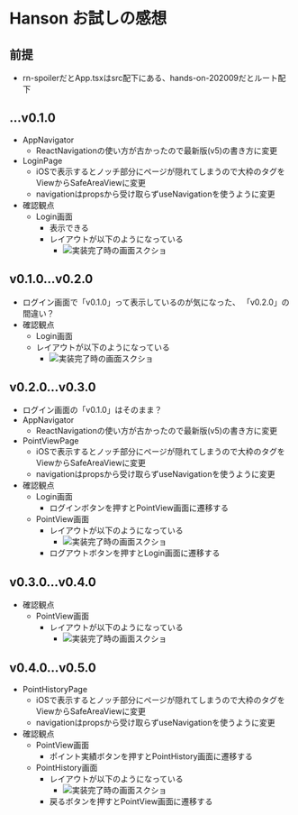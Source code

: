 # Hanson お試しの感想

## 前提
- rn-spoilerだとApp.tsxはsrc配下にある、hands-on-202009だとルート配下

## ...v0.1.0

- AppNavigator
  - ReactNavigationの使い方が古かったので最新版(v5)の書き方に変更
- LoginPage
  - iOSで表示するとノッチ部分にページが隠れてしまうので大枠のタグをViewからSafeAreaViewに変更
  - navigationはpropsから受け取らずuseNavigationを使うように変更
- 確認観点
  - Login画面
    - 表示できる
    - レイアウトが以下のようになっている
      - ![実装完了時の画面スクショ](./images/v0.1.0.png)

## v0.1.0...v0.2.0

- ログイン画面で「v0.1.0」って表示しているのが気になった、 「v0.2.0」の間違い？
- 確認観点
  -  Login画面
    - レイアウトが以下のようになっている
      - ![実装完了時の画面スクショ](./images/v0.2.0.png)

## v0.2.0...v0.3.0

- ログイン画面の「v0.1.0」はそのまま？
- AppNavigator
  - ReactNavigationの使い方が古かったので最新版(v5)の書き方に変更
- PointViewPage
  - iOSで表示するとノッチ部分にページが隠れてしまうので大枠のタグをViewからSafeAreaViewに変更
  - navigationはpropsから受け取らずuseNavigationを使うように変更
- 確認観点
  - Login画面
    - ログインボタンを押すとPointView画面に遷移する
  - PointView画面
    - レイアウトが以下のようになっている
      - ![実装完了時の画面スクショ](./images/v0.3.0_pointview.png)
    - ログアウトボタンを押すとLogin画面に遷移する

## v0.3.0...v0.4.0

- 確認観点
  - PointView画面
    - レイアウトが以下のようになっている
      - ![実装完了時の画面スクショ](./images/v0.4.0_pointview.png)

## v0.4.0...v0.5.0

- PointHistoryPage
  - iOSで表示するとノッチ部分にページが隠れてしまうので大枠のタグをViewからSafeAreaViewに変更
  - navigationはpropsから受け取らずuseNavigationを使うように変更
- 確認観点
  - PointView画面
    - ポイント実績ボタンを押すとPointHistory画面に遷移する
  - PointHistory画面
    - レイアウトが以下のようになっている
      - ![実装完了時の画面スクショ](./images/v0.5.0_pointhistory.png)
    - 戻るボタンを押すとPointView画面に遷移する
